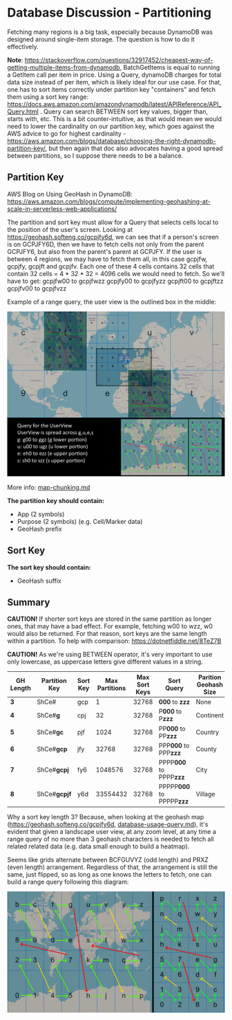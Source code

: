 # Database Discussion - Partitioning

Fetching many regions is a big task, especially because DynamoDB was designed around single-item storage. The question is how to do it effectively.

**Note**: https://stackoverflow.com/questions/32917452/cheapest-way-of-getting-multiple-items-from-dynamodb, BatchGetItems is equal to running a GetItem call per item in price. Using a Query, dynamoDB charges for total data size instead of per item, which is likely ideal for our use case. For that, one has to sort items correctly under partition key "containers" and fetch them using a sort key range: https://docs.aws.amazon.com/amazondynamodb/latest/APIReference/API_Query.html . Query can search BETWEEN sort key values, bigger than, starts with, etc. This is a bit counter-intuitive, as that would mean we would need to lower the cardinality on our partition key, which goes against the AWS advice to go for highest cardinality - https://aws.amazon.com/blogs/database/choosing-the-right-dynamodb-partition-key/, but then again that doc also advocates having a good spread between partitions, so I suppose there needs to be a balance.

## Partition Key

AWS Blog on Using GeoHash in DynamoDB: https://aws.amazon.com/blogs/compute/implementing-geohashing-at-scale-in-serverless-web-applications/

The partition and sort key must allow for a Query that selects cells local to the position of the user's screen. Looking at https://geohash.softeng.co/gcpjfy6d, we can see that if a person's screen is on GCPJFY6D, then we have to fetch cells not only from the parent GCPJFY6, but also from the parent's parent at GCPJFY. If the user is between 4 regions, we may have to fetch them all, in this case gcpjfw, gcpjfy, gcpjft and gcpjfv. Each one of these 4 cells contains 32 cells that contain 32 cells = 4 * 32 * 32 = 4096 cells we would need to fetch. So we'll have to get:
gcpjfw00 to gcpjfwzz
gcpjfy00 to gcpjfyzz
gcpjft00 to gcpjftzz
gcpjfv00 to gcpjfvzz

Example of a range query, the user view is the outlined box in the middle:

![user-view-and-queries-example](img\user-view-and-queries-example.png)

More info: [map-chunking.md](map-chunking.md) 

**The partition key should contain:**

- App (2 symbols)
- Purpose (2 symbols) (e.g. Cell/Marker data)
- GeoHash prefix

## Sort Key

**The sort key should contain:**

- GeoHash suffix

## Summary

**CAUTION!** If shorter sort keys are stored in the same partition as longer ones, that may have a bad effect. For example, fetching w00 to wzz, w0 would also be returned. For that reason, sort keys are the same length within a partition. To help with comparison: https://dotnetfiddle.net/8TeZ7B

**CAUTION!** As we're using BETWEEN operator, it's very important to use only lowercase, as uppercase letters give different values in a string. 

| GH Length | Partition Key  | Sort Key | Max Partitions | Max Sort Keys | Sort Query                   | Parition Geohash Size |
| --------- | -------------- | -------- | -------------- | ------------- | ---------------------------- | --------------------- |
| **3**     | ShCe#          | gcp      | 1              | 32768         | **000** to **zzz**           | None                  |
| **4**     | ShCe#**g**     | cpj      | 32             | 32768         | P**000** to P**zzz**         | Continent             |
| **5**     | ShCe#**gc**    | pjf      | 1024           | 32768         | PP**000** to PP**zzz**       | Country               |
| **6**     | ShCe#**gcp**   | jfy      | 32768          | 32768         | PPP**000** to PPP**zzz**     | County                |
| **7**     | ShCe#**gcpj**  | fy6      | 1048576        | 32768         | PPPP**000** to PPPP**zzz**   | City                  |
| **8**     | ShCe#**gcpjf** | y6d      | 33554432       | 32768         | PPPPP**000** to PPPPP**zzz** | Village               |

Why a sort key length 3? Because, when looking at the geohash map (https://geohash.softeng.co/gcpjfy6d, [database-usage-query.md](database-usage-query.md)), it's evident that given a landscape user view, at any zoom level, at any time a range query of no more than 3 geohash characters is needed to fetch all related related data (e.g. data small enough to build a heatmap).

Seems like grids alternate between BCFGUVYZ (odd length) and PRXZ (even length) arrangement. Regardless of that, the arrangement is still the same, just flipped, so as long as one knows the letters to fetch, one can build a range query following this diagram:

![geohash-patterns](img\geohash-patterns.gif)
